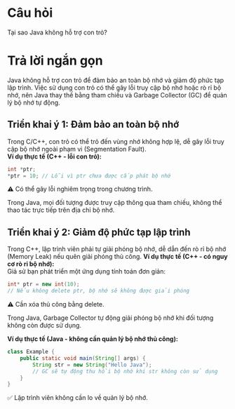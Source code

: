 # Câu hỏi
Tại sao Java không hỗ trợ con trỏ?

# Trả lời ngắn gọn  
Java không hỗ trợ con trỏ để đảm bảo an toàn bộ nhớ và giảm độ phức tạp lập trình. Việc sử dụng con trỏ có thể gây lỗi truy cập bộ nhớ hoặc rò rỉ bộ nhớ, nên Java thay thế bằng tham chiếu và Garbage Collector (GC) để quản lý bộ nhớ tự động.


## Triển khai ý 1: Đảm bảo an toàn bộ nhớ  
Trong C/C++, con trỏ có thể trỏ đến vùng nhớ không hợp lệ, dễ gây lỗi truy cập bộ nhớ ngoài phạm vi (Segmentation Fault).  
**Ví dụ thực tế (C++ - lỗi con trỏ):**  

```java
int *ptr;
*ptr = 10; // Lỗi vì ptr chưa được cấp phát bộ nhớ
```

⚠ Có thể gây lỗi nghiêm trọng trong chương trình.

Trong Java, mọi đối tượng được truy cập thông qua tham chiếu, không thể thao tác trực tiếp trên địa chỉ bộ nhớ.

## Triển khai ý 2: Giảm độ phức tạp lập trình
Trong C++, lập trình viên phải tự giải phóng bộ nhớ, dễ dẫn đến rò rỉ bộ nhớ (Memory Leak) nếu quên giải phóng thủ công.
**Ví dụ thực tế (C++ - có nguy cơ rò rỉ bộ nhớ):**  
Giả sử bạn phát triển một ứng dụng tính toán đơn giản:  
```java
int* ptr = new int(10);
// Nếu không delete ptr, bộ nhớ sẽ không được giải phóng
```

⚠ Cần xóa thủ công bằng delete.

Trong Java, Garbage Collector tự động giải phóng bộ nhớ khi đối tượng không còn được sử dụng.

**Ví dụ thực tế (Java - không cần quản lý bộ nhớ thủ công):**
```java
class Example {
    public static void main(String[] args) {
        String str = new String("Hello Java");
        // GC sẽ tự động thu hồi bộ nhớ khi str không còn sử dụng
    }
}
```

✅ Lập trình viên không cần lo về quản lý bộ nhớ.
